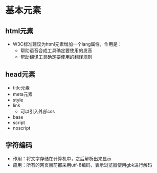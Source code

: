 # 基本元素

## html元素

* W3C标准建议为html元素增加一个lang属性，作用是：
    * 帮助语音合成工具确定要使用的发音
    * 帮助翻译工具确定要使用的翻译规则

## head元素

* title元素
* meta元素
* style
* link
    * 可以引入外部css
* base
* script
* noscript

## 字符编码

* 作用：将文字存储在计算机中，之后解析出来显示
* 应用：所有的网页目前都采用utf-8编码，<meta charset="gbk">表示浏览器使用gbk进行解码